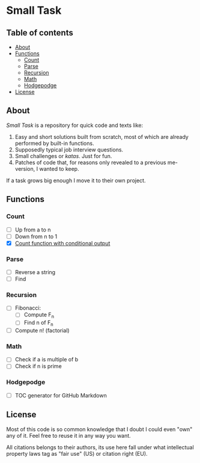# Small Task
## Table of contents

- [About](#about)
- [Functions](#funcions)
  - [Count](#count)
  - [Parse](#parse)
  - [Recursion](#recursion)
  - [Math](#math)
  - [Hodgepodge](#hodgepodge)
- [License](#license)


## About

*Small Task* is a repository for quick code and texts like:
1. Easy and short solutions built from scratch, most of which are already performed by built-in functions.
2. Supposedly typical job interview questions.
3. Small challenges or *katas*. Just for fun.
4. Patches of code that, for reasons only revealed to a previous me-version, I wanted to keep.

If a task grows big enough I move it to their own project.

## Functions

### Count

- [ ] Up from a to n
- [ ] Down from n to 1
- [x] [Count function with conditional output](/FizzBuzz.py)

### Parse
  - [ ] Reverse a string
  - [ ] Find

### Recursion
- [ ] Fibonacci:
  - [ ] Compute F<sub>n</sub>
  - [ ] Find n of F<sub>n</sub>
- [ ] Compute n! (factorial)

### Math
- [ ] Check if a is multiple of b
- [ ] Check if n is prime

### Hodgepodge
- [ ] TOC generator for GitHub Markdown

## License

Most of this code is so common knowledge that I doubt I could even "own" any of it. Feel free to reuse it in any way you want.

All citations belongs to their authors, its use here fall under what intellectual property laws tag as "fair use" (US) or citation right (EU).
